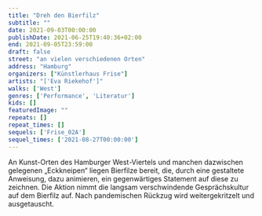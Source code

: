 ```yaml
---
title: "Dreh den Bierfilz"
subtitle: ""
date: 2021-09-03T00:00:00
publishDate: 2021-06-25T19:40:36+02:00
end: 2021-09-05T23:59:00
draft: false
street: "an vielen verschiedenen Orten"
address: "Hamburg"
organizers: ["Künstlerhaus Frise"]
artists: "['Eva Riekehof']"
walks: ['West']
genres: ['Performance', 'Literatur']
kids: []
featuredImage: ""
repeats: []
repeat_times: []
sequels: ['Frise_02A']
sequel_times: ['2021-08-27T00:00:00']
---
```


An Kunst-Orten des Hamburger West-Viertels und manchen dazwischen gelegenen „Eckkneipen“ liegen Bierfilze bereit, die, durch eine gestaltete Anweisung, dazu animieren, ein gegenwärtiges Statement auf diese zu zeichnen. Die Aktion nimmt die langsam verschwindende Gesprächskultur auf dem Bierfilz auf. Nach pandemischen Rückzug wird weitergekritzelt und ausgetauscht.